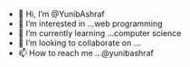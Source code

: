 - 👋 Hi, I’m @YunibAshraf
- 👀 I’m interested in ...web programming
- 🌱 I’m currently learning ...computer science
- 💞️ I’m looking to collaborate on ...
- 📫 How to reach me ...@yunibashraf

<!---
YunibAshraf/YunibAshraf is a ✨ special ✨ repository because its `README.md` (this file) appears on your GitHub profile.
You can click the Preview link to take a look at your changes.
--->
